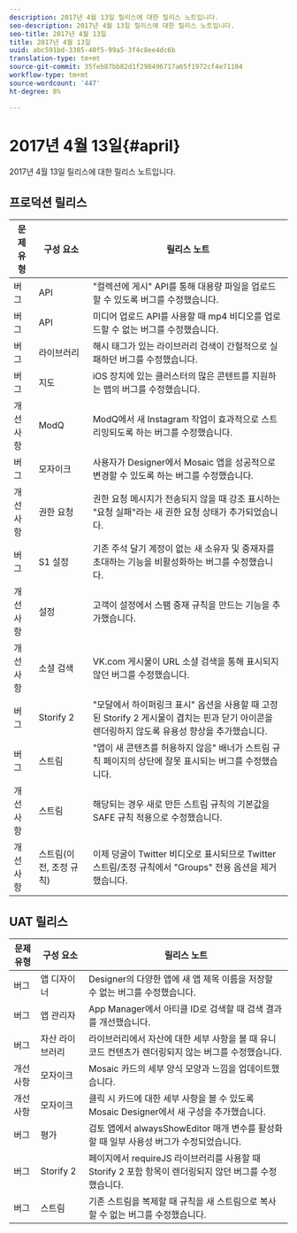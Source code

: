 ```yaml
---
description: 2017년 4월 13일 릴리스에 대한 릴리스 노트입니다.
seo-description: 2017년 4월 13일 릴리스에 대한 릴리스 노트입니다.
seo-title: 2017년 4월 13일
title: 2017년 4월 13일
uuid: abc591bd-3385-40f5-99a5-3f4c8ee4dc6b
translation-type: tm+mt
source-git-commit: 35feb87bb82d1f298496717a65f1972cf4e71104
workflow-type: tm+mt
source-wordcount: '447'
ht-degree: 8%

---
```



# 2017년 4월 13일{#april}

2017년 4월 13일 릴리스에 대한 릴리스 노트입니다.

## 프로덕션 릴리스

| **문제 유형** | **구성 요소** | **릴리스 노트** |
|---|---|---|
| 버그 | API | &quot;컬렉션에 게시&quot; API를 통해 대용량 파일을 업로드할 수 있도록 버그를 수정했습니다. |
| 버그 | API | 미디어 업로드 API를 사용할 때 mp4 비디오를 업로드할 수 없는 버그를 수정했습니다. |
| 버그 | 라이브러리 | 해시 태그가 있는 라이브러리 검색이 간헐적으로 실패하던 버그를 수정했습니다. |
| 버그 | 지도 | iOS 장치에 있는 클러스터의 많은 콘텐트를 지원하는 맵의 버그를 수정했습니다. |
| 개선 사항 | ModQ | ModQ에서 새 Instagram 작업이 효과적으로 스트리밍되도록 하는 버그를 수정했습니다. |
| 버그 | 모자이크 | 사용자가 Designer에서 Mosaic 앱을 성공적으로 변경할 수 있도록 하는 버그를 수정했습니다. |
| 개선 사항 | 권한 요청 | 권한 요청 메시지가 전송되지 않을 때 강조 표시하는 &quot;요청 실패&quot;라는 새 권한 요청 상태가 추가되었습니다. |
| 버그 | S1 설정 | 기존 주석 달기 계정이 없는 새 소유자 및 중재자를 초대하는 기능을 비활성화하는 버그를 수정했습니다. |
| 개선 사항 | 설정 | 고객이 설정에서 스팸 중재 규칙을 만드는 기능을 추가했습니다. |
| 개선 사항 | 소셜 검색 | VK.com 게시물이 URL 소셜 검색을 통해 표시되지 않던 버그를 수정했습니다. |
| 버그 | Storify 2 | &quot;모달에서 하이퍼링크 표시&quot; 옵션을 사용할 때 고정된 Storify 2 게시물이 겹치는 핀과 닫기 아이콘을 렌더링하지 않도록 유용성 향상을 추가했습니다. |
| 버그 | 스트림 | &quot;앱이 새 콘텐츠를 허용하지 않음&quot; 배너가 스트림 규칙 페이지의 상단에 잘못 표시되는 버그를 수정했습니다. |
| 개선 사항 | 스트림 | 해당되는 경우 새로 만든 스트림 규칙의 기본값을 SAFE 규칙 적용으로 수정했습니다. |
| 개선 사항 | 스트림(이전, 조정 규칙) | 이제 덩굴이 Twitter 비디오로 표시되므로 Twitter 스트림/조정 규칙에서 &quot;Groups&quot; 전용 옵션을 제거했습니다. |

## UAT 릴리스

| **문제 유형** | **구성 요소** | **릴리스 노트** |
|---|---|---|
| 버그 | 앱 디자이너 | Designer의 다양한 앱에 새 앱 제목 이름을 저장할 수 없는 버그를 수정했습니다. |
| 버그 | 앱 관리자 | App Manager에서 아티클 ID로 검색할 때 검색 결과를 개선했습니다. |
| 버그 | 자산 라이브러리 | 라이브러리에서 자산에 대한 세부 사항을 볼 때 유니코드 컨텐츠가 렌더링되지 않는 버그를 수정했습니다. |
| 개선 사항 | 모자이크 | Mosaic 카드의 세부 양식 모양과 느낌을 업데이트했습니다. |
| 개선 사항 | 모자이크 | 클릭 시 카드에 대한 세부 사항을 볼 수 있도록 Mosaic Designer에서 새 구성을 추가했습니다. |
| 버그 | 평가 | 검토 앱에서 alwaysShowEditor 매개 변수를 활성화할 때 일부 사용성 버그가 수정되었습니다. |
| 버그 | Storify 2 | 페이지에서 requireJS 라이브러리를 사용할 때 Storify 2 포함 항목이 렌더링되지 않던 버그를 수정했습니다. |
| 버그 | 스트림 | 기존 스트림을 복제할 때 규칙을 새 스트림으로 복사할 수 없는 버그를 수정했습니다. |


